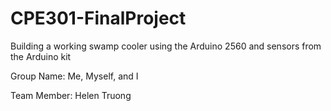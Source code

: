 # CPE301-FinalProject
 Building a working swamp cooler using the Arduino 2560 and sensors from the Arduino kit

Group Name: Me, Myself, and I

Team Member: Helen Truong
